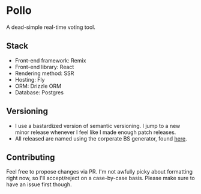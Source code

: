 # Pollo

A dead-simple real-time voting tool.

## Stack

- Front-end framework: Remix
- Front-end library: React
- Rendering method: SSR
- Hosting: Fly
- ORM: Drizzle ORM
- Database: Postgres

## Versioning

- I use a bastardized version of semantic versioning. I jump to a new minor release whenever I feel like I made enough patch releases.
- All released are named using the corperate BS generator, found [here](https://www.atrixnet.com/bs-generator.html).

## Contributing

Feel free to propose changes via PR. I'm not awfully picky about formatting right now, so I'll accept/reject on a case-by-case basis. Please make sure to have an issue first though.